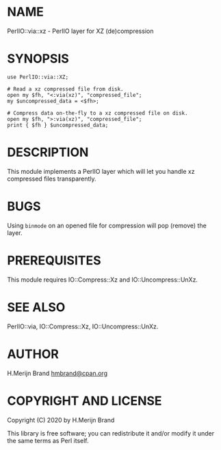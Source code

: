 # NAME

PerlIO::via::xz - PerlIO layer for XZ (de)compression

# SYNOPSIS

    use PerlIO::via::XZ;

    # Read a xz compressed file from disk.
    open my $fh, "<:via(xz)", "compressed_file";
    my $uncompressed_data = <$fh>;

    # Compress data on-the-fly to a xz compressed file on disk.
    open my $fh, ">:via(xz)", "compressed_file";
    print { $fh } $uncompressed_data;

# DESCRIPTION

This module implements a PerlIO layer which will let you handle
xz compressed files transparently.

# BUGS

Using `binmode` on an opened file for compression will pop (remove)
the layer.

# PREREQUISITES

This module requires IO::Compress::Xz and IO::Uncompress::UnXz.

# SEE ALSO

PerlIO::via, IO::Compress::Xz, IO::Uncompress::UnXz.

# AUTHOR

H.Merijn Brand <hmbrand@cpan.org>

# COPYRIGHT AND LICENSE

Copyright (C) 2020 by H.Merijn Brand

This library is free software; you can redistribute it and/or modify
it under the same terms as Perl itself.
